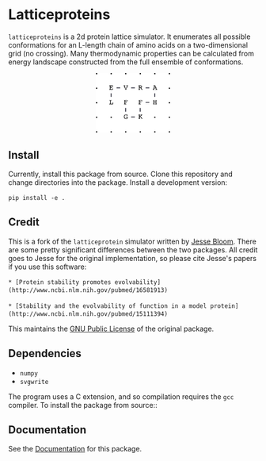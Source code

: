 # Latticeproteins

`latticeproteins` is a 2d protein lattice simulator. It enumerates all possible
conformations for an L-length chain of amino acids on a two-dimensional grid (no
crossing). Many thermodynamic properties can be calculated from energy landscape
constructed from the full ensemble of conformations.

<p align="center">
<img src="docs/_images/output_9_0.png" width="150"/>
</p>

## Install

Currently, install this package from source. Clone this repository and change
directories into the package. Install a development version:

```
pip install -e .
```

## Credit

This is a fork of the ``latticeprotein`` simulator written by [Jesse Bloom](http://research.fhcrc.org/bloom/en.html). There
are some pretty significant differences between the two packages. All credit goes
to Jesse for the original implementation, so please cite Jesse's papers if you use this software:

    * [Protein stability promotes evolvability](http://www.ncbi.nlm.nih.gov/pubmed/16581913)

    * [Stability and the evolvability of function in a model protein](http://www.ncbi.nlm.nih.gov/pubmed/15111394)

This maintains the [GNU Public License](http://www.gnu.org/licenses/gpl.html) of the original package.

Dependencies
------------

+ `numpy`
+ `svgwrite`

The program uses a C extension, and so compilation requires the `gcc` compiler. To install the package from source::

Documentation
-------------

See the [Documentation](http://latticeproteins.readthedocs.io) for this package.

